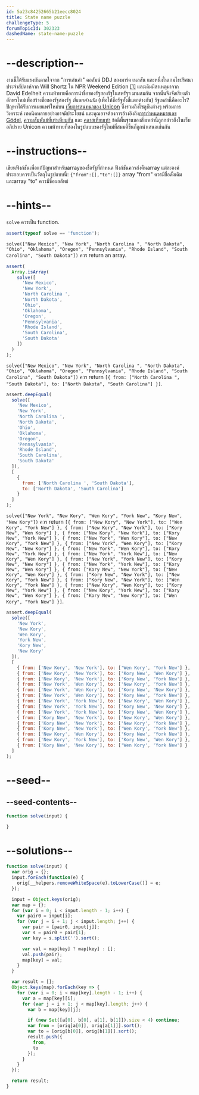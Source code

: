 ```yaml
---
id: 5a23c84252665b21eecc8024
title: State name puzzle
challengeType: 5
forumTopicId: 302323
dashedName: state-name-puzzle
---
```


# --description--

งานนี้ได้รับแรงบันดาลใจจาก "การเล่นคำ" คอลัมน์ DDJ ของมาร์ค เนลสัน และหนึ่งในเกมไขปริศนาประจำสัปดาห์จาก Will Shortz ใน NPR Weekend Edition [\[1\]](https://www.npr.org/templates/story/story.php?storyId=9264290) และเดิมมีสาเหตุมาจาก David Edelheit ความท้าทายคือการนำชื่อของรัฐสองรัฐในสหรัฐฯ มาผสมกัน จากนั้นจึงจัดเรียงตัวอักษรใหม่เพื่อสร้างชื่อของรัฐสองรัฐ *ที่แตกต่างกัน* (เพื่อให้ชื่อรัฐทั้งสี่แตกต่างกัน) รัฐเหล่านี้คืออะไร? ปัญหาได้รับการเผยแพร่ใหม่บน [เว็บการสนทนาของ Unicon](https://tapestry.tucson.az.us/twiki/bin/view/Main/StateNamesPuzzle) ซึ่งรวมถึงโซลูชันต่างๆ พร้อมการวิเคราะห์ เทคนิคหลายอย่างอาจมีประโยชน์ และคุณอาจต้องการอ้างอิงถึง[การกำหนดหมายเลข Gödel](https://en.wikipedia.org/wiki/Goedel_numbering), [ความสัมพันธ์ที่เท่าเทียมกัน](https://en.wikipedia.org/wiki/Equivalence_relation ) และ [คลาสเทียบเท่า](https://en.wikipedia.org/wiki/Equivalence_classes) ข้อดีพื้นฐานของสิ่งเหล่านี้ถูกกล่าวถึงในเว็บอภิปราย Unicon ความท้าทายที่สองในรูปแบบของรัฐใหม่ที่สมมติขึ้นก็ถูกนำเสนอเช่นกัน

# --instructions--

เขียนฟังก์ชันเพื่อแก้ปัญหาสำหรับarrayของชื่อรัฐที่กำหนด ฟังก์ชันควรส่งคืนarray แต่ละองค์ประกอบควรเป็นวัตถุในรูปแบบนี้: `{"from":[],"to":[]}` array "from" ควรมีชื่อดั้งเดิมและarray "to" ควรมีชื่อผลลัพธ์

# --hints--

`solve` ควรเป็น function.

```js
assert(typeof solve == 'function');
```

`solve(["New Mexico", "New York", "North Carolina ", "North Dakota", "Ohio", "Oklahoma", "Oregon", "Pennsylvania", "Rhode Island", "South Carolina", "South Dakota"])` ควร return an array.

```js
assert(
  Array.isArray(
    solve([
      'New Mexico',
      'New York',
      'North Carolina ',
      'North Dakota',
      'Ohio',
      'Oklahoma',
      'Oregon',
      'Pennsylvania',
      'Rhode Island',
      'South Carolina',
      'South Dakota'
    ])
  )
);
```

`solve(["New Mexico", "New York", "North Carolina ", "North Dakota", "Ohio", "Oklahoma", "Oregon", "Pennsylvania", "Rhode Island", "South Carolina", "South Dakota"])` ควร return `[{ from: ["North Carolina ", "South Dakota"], to: ["North Dakota", "South Carolina"] }]`.

```js
assert.deepEqual(
  solve([
    'New Mexico',
    'New York',
    'North Carolina ',
    'North Dakota',
    'Ohio',
    'Oklahoma',
    'Oregon',
    'Pennsylvania',
    'Rhode Island',
    'South Carolina',
    'South Dakota'
  ]),
  [
    {
      from: ['North Carolina ', 'South Dakota'],
      to: ['North Dakota', 'South Carolina']
    }
  ]
);
```

`solve(["New York", "New Kory", "Wen Kory", "York New", "Kory New", "New Kory"])` ควร return `[{ from: ["New Kory", "New York"], to: ["Wen Kory", "York New"] }, { from: ["New Kory", "New York"], to: ["Kory New", "Wen Kory"] }, { from: ["New Kory", "New York"], to: ["Kory New", "York New"] }, { from: ["New York", "Wen Kory"], to: ["New Kory", "York New"] }, { from: ["New York", "Wen Kory"], to: ["Kory New", "New Kory"] }, { from: ["New York", "Wen Kory"], to: ["Kory New", "York New"] }, { from: ["New York", "York New"], to: ["New Kory", "Wen Kory"] }, { from: ["New York", "York New"], to: ["Kory New", "New Kory"] }, { from: ["New York", "York New"], to: ["Kory New", "Wen Kory"] }, { from: ["Kory New", "New York"], to: ["New Kory", "Wen Kory"] }, { from: ["Kory New", "New York"], to: ["New Kory", "York New"] }, { from: ["Kory New", "New York"], to: ["Wen Kory", "York New"] }, { from: ["New Kory", "Wen Kory"], to: ["Kory New", "York New"] }, { from: ["New Kory", "York New"], to: ["Kory New", "Wen Kory"] }, { from: ["Kory New", "New Kory"], to: ["Wen Kory", "York New"] }]`.

```js
assert.deepEqual(
  solve([
    'New York',
    'New Kory',
    'Wen Kory',
    'York New',
    'Kory New',
    'New Kory'
  ]),
  [
    { from: ['New Kory', 'New York'], to: ['Wen Kory', 'York New'] },
    { from: ['New Kory', 'New York'], to: ['Kory New', 'Wen Kory'] },
    { from: ['New Kory', 'New York'], to: ['Kory New', 'York New'] },
    { from: ['New York', 'Wen Kory'], to: ['New Kory', 'York New'] },
    { from: ['New York', 'Wen Kory'], to: ['Kory New', 'New Kory'] },
    { from: ['New York', 'Wen Kory'], to: ['Kory New', 'York New'] },
    { from: ['New York', 'York New'], to: ['New Kory', 'Wen Kory'] },
    { from: ['New York', 'York New'], to: ['Kory New', 'New Kory'] },
    { from: ['New York', 'York New'], to: ['Kory New', 'Wen Kory'] },
    { from: ['Kory New', 'New York'], to: ['New Kory', 'Wen Kory'] },
    { from: ['Kory New', 'New York'], to: ['New Kory', 'York New'] },
    { from: ['Kory New', 'New York'], to: ['Wen Kory', 'York New'] },
    { from: ['New Kory', 'Wen Kory'], to: ['Kory New', 'York New'] },
    { from: ['New Kory', 'York New'], to: ['Kory New', 'Wen Kory'] },
    { from: ['Kory New', 'New Kory'], to: ['Wen Kory', 'York New'] }
  ]
);
```

# --seed--

## --seed-contents--

```js
function solve(input) {

}
```

# --solutions--

```js
function solve(input) {
  var orig = {};
  input.forEach(function(e) {
    orig[__helpers.removeWhiteSpace(e).toLowerCase()] = e;
  });

  input = Object.keys(orig);
  var map = {};
  for (var i = 0; i < input.length - 1; i++) {
    var pair0 = input[i];
    for (var j = i + 1; j < input.length; j++) {
      var pair = [pair0, input[j]];
      var s = pair0 + pair[1];
      var key = s.split('').sort();

      var val = map[key] ? map[key] : [];
      val.push(pair);
      map[key] = val;
    }
  }

  var result = [];
  Object.keys(map).forEach(key => {
    for (var i = 0; i < map[key].length - 1; i++) {
      var a = map[key][i];
      for (var j = i + 1; j < map[key].length; j++) {
        var b = map[key][j];

        if (new Set([a[0], b[0], a[1], b[1]]).size < 4) continue;
        var from = [orig[a[0]], orig[a[1]]].sort();
        var to = [orig[b[0]], orig[b[1]]].sort();
        result.push({
          from,
          to
        });
      }
    }
  });

  return result;
}
```
